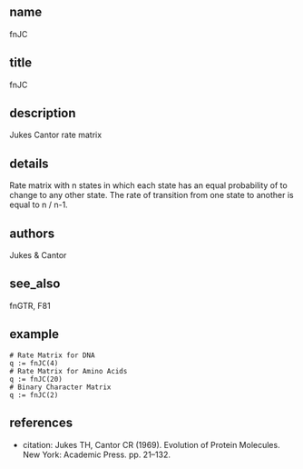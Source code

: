 ## name
fnJC
## title
fnJC
## description
Jukes Cantor rate matrix
## details
Rate matrix with n states in which each state has an equal probability of to change 
to any other state. The rate of transition from one state to another is equal to 
n / n-1.
## authors
Jukes & Cantor 
## see_also
fnGTR, F81
## example
    # Rate Matrix for DNA
    q := fnJC(4)
    # Rate Matrix for Amino Acids
    q := fnJC(20)
    # Binary Character Matrix
    q := fnJC(2)
## references
- citation: Jukes TH, Cantor CR (1969). Evolution of Protein Molecules. New York: Academic Press. pp. 21–132.
